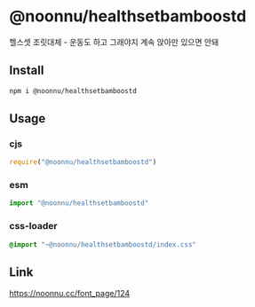# @noonnu/healthsetbamboostd
헬스셋 조릿대체 - 운동도 하고 그래야지 계속 앉아만 있으면 안돼

## Install
```sh
npm i @noonnu/healthsetbamboostd
```
## Usage
### cjs
```js
require("@noonnu/healthsetbamboostd")
```
### esm
```js
import "@noonnu/healthsetbamboostd"
```
### css-loader
```css
@import "~@noonnu/healthsetbamboostd/index.css"
```

## Link
https://noonnu.cc/font_page/124